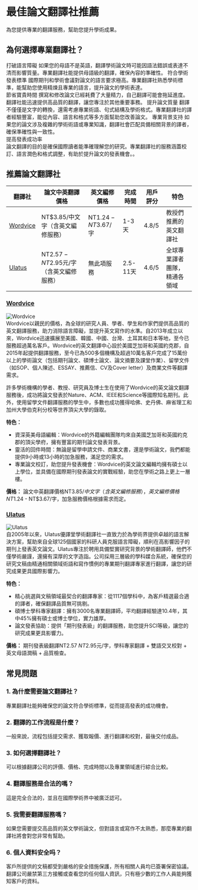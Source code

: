 # 最佳論文翻譯社推薦
為您提供專業的翻譯服務，幫助您提升學術成果。

## 為何選擇專業翻譯社？
打破語言障礙
如果您的母語不是英語，翻譯學術論文時可能因語法錯誤或表達不清而影響質量。專業翻譯社能提供母語級的翻譯，確保內容的準確性。
符合學術發表標準 
國際期刊和學術會議對論文的語言要求極高。專業翻譯社熟悉學術標準，能幫助您使用精煉且專業的語言，提升論文的學術表達。  
節省寶貴時間
撰寫和修改論文已經耗費了大量精力，自己翻譯可能會拖延進度。翻譯社能迅速提供高品質的翻譯，讓您專注於其他重要事務。
提升論文質量
翻譯不僅僅是文字的轉換，還需考慮專業術語、句式結構及學術格式。專業翻譯社的譯者經驗豐富，能從內容、語言和格式等多方面幫助您改善論文。 
專業背景支持 
如果您的論文涉及複雜的學術術語或專業知識，翻譯社會匹配具備相關背景的譯者，確保準確性與一致性。  
提高發表成功率  
論文翻譯的目的是確保國際讀者能準確理解您的研究。專業翻譯社的服務涵蓋校訂、語言潤色和格式調整，有助於提升論文的發表機會。。

## 推薦論文翻譯社

| 翻譯社 | 論文中英翻譯價格 | 英文編修價格 | 完成時間 | 用戶評分 | 特色 |
|--------|-----------------|--------------|----------|----------|------|
| [Wordvice](https://wordvice.com.tw) | NT$3.85/中文字（含英文編修服務） | NT$1.24 - NT$3.67/字 | 1-3天 | 4.8/5 | 教授們推薦的英文翻譯社 |
| [Ulatus](https://www.ulatus.tw) | NT$2.57 - NT$2.95元/字（含英文編修服務） | 無此項服務 | 2.5-11天 | 4.6/5 | 全球專業譯者團隊，精通各領域 |

### [Wordvice](https://wordvice.com.tw)
![Wordvice](wordvice.png)  
Wordvice以親民的價格，為全球的研究人員、學者、學生和作家們提供高品質的英文翻譯服務，助力消除語言障礙，並提升英文寫作的水準。自2013年成立以來，Wordvice迅速擴展至美國、韓國、中國、台灣、土耳其和日本等地，至今已服務超過萬名客戶。Wordvice的英文翻譯中心設於美國芝加哥和英國約克郡，自2015年起提供翻譯服務，至今已為500多個機構及超過10萬名客戶完成了15萬份以上的學術論文（包括期刊論文、碩博士論文、論文摘要及課堂作業）、留學文件（如SOP、個人陳述、ESSAY、推薦信、CV及Cover letter）及商業文件等翻譯需求。

許多學術機構的學者、教授、研究員及博士生在使用了Wordvice的英文論文翻譯服務後，成功將論文發表於Nature、ACM、IEEE和Science等國際知名期刊。此外，使用留學文件翻譯服務的學生中，多數也成功獲得哈佛、史丹佛、麻省理工和加州大學伯克利分校等世界頂尖大學的錄取。

**特色：**
- 資深英美母語編輯：Wordvice的外籍編輯團隊均來自美國芝加哥和英國約克郡的頂尖學府，擁有豐富的期刊論文發表背景。
- 靈活的回件時間：無論是留學申請文件、商業文書，還是學術論文，我們都能提供9小時或13小時的加急服務，滿足您的需求。
- 專業論文校訂，助您提升發表機會：Wordvice的英文論文編輯均擁有碩士以上學位，並具備在國際期刊發表論文的實戰經驗，助您在學術之路上更上一層樓。

**價格：**
論文中英翻譯價格NT$3.85/中文字（含英文編修服務），英文編修價格NT$1.24 - NT$3.67/字，加急服務價格根據需求而定。

### [Ulatus](https://www.ulatus.tw)
![Ulatus](ulatus.png)  
自2005年以來，Ulatus優譯堂學術翻譯社一直致力於為學術界提供卓越的語言解決方案，幫助來自全球125個國家的科研人員克服語言障礙，順利在高影響因子的期刊上發表英文論文。Ulatus專注於聘用具備堅實研究背景的學術翻譯師，他們不僅學術嚴謹，還擁有深厚的文字造詣。公司採用三層級的學科媒合系統，確保您的研究文稿由精通相關領域術語和寫作慣例的專業期刊翻譯專家進行翻譯，讓您的研究成果更具國際影響力。

**特色：**
- 精心挑選與文稿領域最契合的翻譯專家：從1117個學科中，為客戶精選最合適的譯者，確保翻譯品質無可挑剔。
- 碩博士學科專家翻譯：擁有3000名專業翻譯師，平均翻譯經驗達10.4年，其中45%擁有碩士或博士學位，實力雄厚。
- 論文發表協助：提供「期刊發表級」的翻譯服務，助您提升SCI等級，讓您的研究成果更具影響力。

**價格：**
期刊發表級翻譯NT$2.57 ~ NT$2.95元/字，學科專家翻譯 + 雙語交叉校對 + 英文母語潤稿 + 品質檢查。

## 常見問題

### 1. 為什麼需要論文翻譯社？
專業翻譯社能夠確保您的論文符合學術標準，從而提高發表的成功機會。

### 2. 翻譯的工作流程是什麼？
一般來說，流程包括提交需求、獲取報價、進行翻譯和校對，最後交付成品。

### 3. 如何選擇翻譯社？
可以根據翻譯公司的評價、價格、完成時間以及專業領域進行綜合比較。

### 4. 翻譯服務是合法的嗎？
這是完全合法的，並且在國際學術界中被廣泛認可。

### 5. 我需要翻譯服務嗎？
如果您需要提交高品質的英文學術論文，但對語言或寫作不太熟悉，那麼專業的翻譯社將會對您非常有幫助。

### 6. 個人資料安全吗？
客戶所提供的文稿都受到嚴格的安全措施保護，所有相關人員均已簽署保密協議。翻譯公司嚴禁第三方接觸或查看您的任何個人資訊，只有極少數的工作人員能夠獲知客戶的資料。
